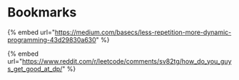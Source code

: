 # Bookmarks

{% embed url="https://medium.com/basecs/less-repetition-more-dynamic-programming-43d29830a630" %}

{% embed url="https://www.reddit.com/r/leetcode/comments/sv82tg/how_do_you_guys_get_good_at_dp/" %}

